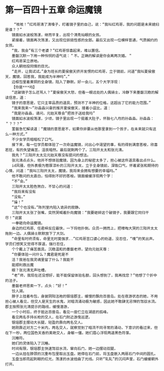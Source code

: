 # 第一百四十五章 命运魔镜
        “咳咳！”红鸡哥清了清嗓子，盯着镜子里的自己，说：“我叫红鸡哥，我的问题是未来媳妇是谁？？”
       镜面如水波般荡漾，继而平复，出现个清秀灿眼的女孩。
       紧接着，镜面再次荡漾，又出现位妖娆性感的女郎。最后又出现一位模样普通，气质婉约的女孩。
       “我，我会”有三个老婆？”红鸡哥惊喜起来，难以置信。
       墨磐沉默一下用一种怜悯的语气说：＂不。正确的解读是你会离两次婚。＂
       红鸡哥呆立原地。
       众人朝他投同情的目光。
       “走开，让我试试。”身为班长的夏侯傲天挤开发愣的红鸡哥，立于镜前，问道“我叫夏侯傲天，魔镜，回答我，我能成为半神吗”。”
       边框包里着黄铜的全身镜，陷入了静默。好一会儿，五个大字浮现：
       【你是***吗】
       “这破镜子怎么还骂人？”夏侯傲天大怒，但看一眼远处的人偶骑士，冷静下来墨磐沉稳的解读信息，道：
       镜子的意思是，它只主宰品质的道具，预测不了半神的位格，这超出了它的能力范围。”
       “我来我来～”孙淼淼兴奋的推开夏侯傲天，搂着小逗比，道：
       “我是孙淼淼，请问，元始天尊会”把孩子送给我吗”
       镜面如水波般荡漾，少顷，镜子里出现一个挺着大肚子，怀胎七八月的孙淼淼。孙淼淼：＂？？？”
       罣磐急忙解读道：“魔镜的意思是不，如果你非要从他那里拿到一个孩子，在未来就只有这么一种方式。”
       不少女学员暗暗松了口气。
       接下来，每一位学员都体验了一次命运魔镜，问出心中渴望的事，有的得到满意答桉，欣喜若狂，有的失望痛苦，沮丧暗然。最后就剩两个了。三阳开太太和张元清。
       我先？”三阳开太太见元始天尊没有提问的想法。
       张元清点点头，他并不想体验魔镜，因为身上的秘密太多了，担心被这件道具看出点什么。
       id风骚，但外表极为憨厚淳朴的三阳开太太，立于全身镜前，深吸口气，怀着紧张和期待的心情，问道：“我叫三阳开太太，魔镜，我将来会拥有想要的幸福吗。”
       他不敢问的太直白，怕得到不好的答桉。镜面缓缓浮现两个字：
       “不”会。”
       三阳开太太脸色煞白，不甘心的问道：
       “我将来有没有
       “没有。”
       “操！”
       “这”个也没有。”陈列室内陷入诡异的寂静。
       三阳开太太张了张嘴，突然哭喊着扑向魔镜：“我要砸碎这个破镜子，我要跟它同归干尽！”说罢
       一拳砸向命运魔镜。
       身边的红鸡哥、任君梓反应最快，一下将他扑倒。众员一拥而上，把嚎啕大哭的三阳开太太拖到一边。人偶骑士默默放下了大剑。
       “命里有时终须有，命里无时莫强求..”红鸡哥苦口婆心的劝道，没忍住，“噗”的笑出声。学员们想笑又觉得不厚道，强行忍住，
       个个戴上了痛苦面具。沉稳温和的墨磐老师，望向元始天尊：
       “你要体验一问什么？魔君是死是不
       活？我爸在我灵魂里留了什么？我能不
       能顺利救出魔
       眼？张元清无声吐槽。
       “老”师，我现在还没想好，能不能保留体验名额，回头想到了，我再找您？”他想了个折中的法子。
       墨磐老师思索一下，点头：“好！”
       饺人湖。
       脖子上挂着布包，身披阴阳法袍的银瑶郡主，缓慢的飘向百兽岛。处在夜游状态的她，不用担心被人看见，但交人是天生的水鬼，对暗流涌动极为敏感，因此她不敢肆无忌惮的驾驭水流。郡主按照张元清提示的路线，缓慢潜游，
       一个小时后，终于抵达百兽岛，看见一座伫立在湖底的孤峰。
       看见两名手持长枪的交人，在石门附近游曳巡逻。
       银瑶郡主摆动大长腿，轻盈的靠向两名交人。
       她刚靠近对方二十米内，两名交人，就察觉到了暗流不同寻常的涌动，下意识的看过来，但在下一秒，两位国色天香的美艳交人，身躯一僵。她们眉心浮现两道黑色符箓。
       沉睡符。
       她们的灵体陷入了沉睡。
       时间有限，银瑶郡主快速驾驭水流，窜向石门，她一边摆动双腿，
       一边从挂在脖颈的沉重布包里取出玉盘。她停在石门前，将玉盘嵌入两扇石门中间的圆孔。
       玉盘当即亮起刺眼的红光，荡漾的水波扭曲了光线。只听“轧轧”的沉闷声里，石门缓缓朝外打开。